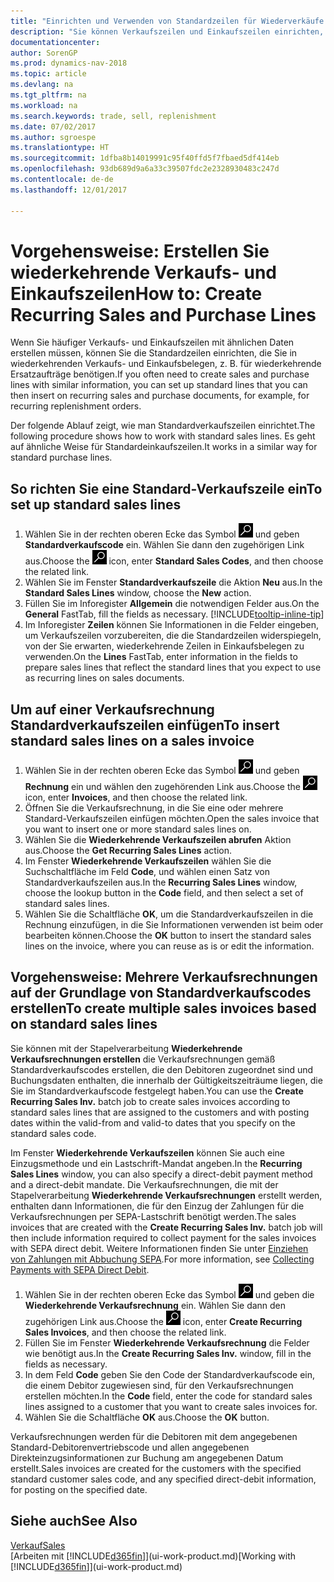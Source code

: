 ```yaml
---
title: "Einrichten und Verwenden von Standardzeilen für Wiederverkäufe und -einkäufe"
description: "Sie können Verkaufszeilen und Einkaufszeilen einrichten, die Sie häufig machen und diese dann in Verkaufs- und Einkaufsbelegen einfügen, um die Zeilen mit Standardinformationen schnell auszufüllen."
documentationcenter: 
author: SorenGP
ms.prod: dynamics-nav-2018
ms.topic: article
ms.devlang: na
ms.tgt_pltfrm: na
ms.workload: na
ms.search.keywords: trade, sell, replenishment
ms.date: 07/02/2017
ms.author: sgroespe
ms.translationtype: HT
ms.sourcegitcommit: 1dfba8b14019991c95f40ffd5f7fbaed5df414eb
ms.openlocfilehash: 93db689d9a6a33c39507fdc2e2328930483c247d
ms.contentlocale: de-de
ms.lasthandoff: 12/01/2017

---
```

# <a name="how-to-create-recurring-sales-and-purchase-lines"></a><span data-ttu-id="4c66a-103">Vorgehensweise: Erstellen Sie wiederkehrende Verkaufs- und Einkaufszeilen</span><span class="sxs-lookup"><span data-stu-id="4c66a-103">How to: Create Recurring Sales and Purchase Lines</span></span>
<span data-ttu-id="4c66a-104">Wenn Sie häufiger Verkaufs- und Einkaufszeilen mit ähnlichen Daten erstellen müssen, können Sie die Standardzeilen einrichten, die Sie in wiederkehrenden Verkaufs- und Einkaufsbelegen, z. B. für wiederkehrende Ersatzaufträge benötigen.</span><span class="sxs-lookup"><span data-stu-id="4c66a-104">If you often need to create sales and purchase lines with similar information, you can set up standard lines that you can then insert on recurring sales and purchase documents, for example, for recurring replenishment orders.</span></span>  

<span data-ttu-id="4c66a-105">Der folgende Ablauf zeigt, wie man Standardverkaufszeilen einrichtet.</span><span class="sxs-lookup"><span data-stu-id="4c66a-105">The following procedure shows how to work with standard sales lines.</span></span> <span data-ttu-id="4c66a-106">Es geht auf ähnliche Weise für Standardeinkaufszeilen.</span><span class="sxs-lookup"><span data-stu-id="4c66a-106">It works in a similar way for standard purchase lines.</span></span>  

## <a name="to-set-up-standard-sales-lines"></a><span data-ttu-id="4c66a-107">So richten Sie eine Standard-Verkaufszeile ein</span><span class="sxs-lookup"><span data-stu-id="4c66a-107">To set up standard sales lines</span></span>  
1. <span data-ttu-id="4c66a-108">Wählen Sie in der rechten oberen Ecke das Symbol ![Nach Seite oder Bericht suchen](media/ui-search/search_small.png "Nach Seite oder Bericht suchen") und geben **Standardverkaufscode** ein. Wählen Sie dann den zugehörigen Link aus.</span><span class="sxs-lookup"><span data-stu-id="4c66a-108">Choose the ![Search for Page or Report](media/ui-search/search_small.png "Search for Page or Report icon") icon, enter **Standard Sales Codes**, and then choose the related link.</span></span>  
2. <span data-ttu-id="4c66a-109">Wählen Sie im Fenster **Standardverkaufszeile** die Aktion **Neu** aus.</span><span class="sxs-lookup"><span data-stu-id="4c66a-109">In the **Standard Sales Lines** window, choose the **New** action.</span></span>  
3. <span data-ttu-id="4c66a-110">Füllen Sie im Inforegister **Allgemein** die notwendigen Felder aus.</span><span class="sxs-lookup"><span data-stu-id="4c66a-110">On the **General** FastTab, fill the fields as necessary.</span></span> [!INCLUDE[tooltip-inline-tip](includes/tooltip-inline-tip_md.md)]  
4. <span data-ttu-id="4c66a-111">Im Inforegister **Zeilen** können Sie Informationen in die Felder eingeben, um Verkaufszeilen vorzubereiten, die die Standardzeilen widerspiegeln, von der Sie erwarten, wiederkehrende Zeilen in Einkaufsbelegen zu verwenden.</span><span class="sxs-lookup"><span data-stu-id="4c66a-111">On the **Lines** FastTab, enter information in the fields to prepare sales lines that reflect the standard lines that you expect to use as recurring lines on sales documents.</span></span>  

## <a name="to-insert-standard-sales-lines-on-a-sales-invoice"></a><span data-ttu-id="4c66a-112">Um auf einer Verkaufsrechnung Standardverkaufszeilen einfügen</span><span class="sxs-lookup"><span data-stu-id="4c66a-112">To insert standard sales lines on a sales invoice</span></span>
1. <span data-ttu-id="4c66a-113">Wählen Sie in der rechten oberen Ecke das Symbol ![Nach Seite oder Bericht suchen](media/ui-search/search_small.png "Nach Seite oder Bericht suchen") und geben **Rechnung** ein und wählen den zugehörenden Link aus.</span><span class="sxs-lookup"><span data-stu-id="4c66a-113">Choose the ![Search for Page or Report](media/ui-search/search_small.png "Search for Page or Report icon") icon, enter **Invoices**, and then choose the related link.</span></span>
2. <span data-ttu-id="4c66a-114">Öffnen Sie die Verkaufsrechnung, in die Sie eine oder mehrere Standard-Verkaufszeilen einfügen möchten.</span><span class="sxs-lookup"><span data-stu-id="4c66a-114">Open the sales invoice that you want to insert one or more standard sales lines on.</span></span>
3. <span data-ttu-id="4c66a-115">Wählen Sie die **Wiederkehrende Verkaufszeilen abrufen** Aktion aus.</span><span class="sxs-lookup"><span data-stu-id="4c66a-115">Choose the **Get Recurring Sales Lines** action.</span></span>
4. <span data-ttu-id="4c66a-116">Im Fenster **Wiederkehrende Verkaufszeilen** wählen Sie die Suchschaltfläche im Feld **Code**, und wählen einen Satz von Standardverkaufszeilen aus.</span><span class="sxs-lookup"><span data-stu-id="4c66a-116">In the **Recurring Sales Lines** window, choose the lookup button in the **Code** field, and then select a set of standard sales lines.</span></span>
5. <span data-ttu-id="4c66a-117">Wählen Sie die Schaltfläche **OK**, um die Standardverkaufszeilen in die Rechnung einzufügen, in die Sie Informationen verwenden ist beim oder bearbeiten können.</span><span class="sxs-lookup"><span data-stu-id="4c66a-117">Choose the **OK** button to insert the standard sales lines on the invoice, where you can reuse as is or edit the information.</span></span>

## <a name="to-create-multiple-sales-invoices-based-on-standard-sales-lines"></a><span data-ttu-id="4c66a-118">Vorgehensweise: Mehrere Verkaufsrechnungen auf der Grundlage von Standardverkaufscodes erstellen</span><span class="sxs-lookup"><span data-stu-id="4c66a-118">To create multiple sales invoices based on standard sales lines</span></span>
<span data-ttu-id="4c66a-119">Sie können mit der Stapelverarbeitung **Wiederkehrende Verkaufsrechnungen erstellen** die Verkaufsrechnungen gemäß Standardverkaufscodes erstellen, die den Debitoren zugeordnet sind und Buchungsdaten enthalten, die innerhalb der Gültigkeitszeiträume liegen, die Sie im Standardverkaufscode festgelegt haben.</span><span class="sxs-lookup"><span data-stu-id="4c66a-119">You can use the **Create Recurring Sales Inv.** batch job to create sales invoices according to standard sales lines that are assigned to the customers and with posting dates within the valid-from and valid-to dates that you specify on the standard sales code.</span></span>

<span data-ttu-id="4c66a-120">Im Fenster **Wiederkehrende Verkaufszeilen** können Sie auch eine Einzugsmethode und ein Lastschrift-Mandat angeben.</span><span class="sxs-lookup"><span data-stu-id="4c66a-120">In the **Recurring Sales Lines** window, you can also specify a direct-debit payment method and a direct-debit mandate.</span></span> <span data-ttu-id="4c66a-121">Die Verkaufsrechnungen, die mit der Stapelverarbeitung **Wiederkehrende Verkaufsrechnungen** erstellt werden, enthalten dann Informationen, die für den Einzug der Zahlungen für die Verkaufsrechnungen per SEPA-Lastschrift benötigt werden.</span><span class="sxs-lookup"><span data-stu-id="4c66a-121">The sales invoices that are created with the **Create Recurring Sales Inv.** batch job will then include information required to collect payment for the sales invoices with SEPA direct debit.</span></span> <span data-ttu-id="4c66a-122">Weitere Informationen finden Sie unter [Einziehen von Zahlungen mit Abbuchung SEPA](finance-collect-payments-with-sepa-direct-debit.md).</span><span class="sxs-lookup"><span data-stu-id="4c66a-122">For more information, see [Collecting Payments with SEPA Direct Debit](finance-collect-payments-with-sepa-direct-debit.md).</span></span>

1. <span data-ttu-id="4c66a-123">Wählen Sie in der rechten oberen Ecke das Symbol ![Nach Seite oder Bericht suchen](media/ui-search/search_small.png "Nach Seite oder Bericht suchen") und geben die **Wiederkehrende Verkaufsrechnung** ein. Wählen Sie dann den zugehörigen Link aus.</span><span class="sxs-lookup"><span data-stu-id="4c66a-123">Choose the ![Search for Page or Report](media/ui-search/search_small.png "Search for Page or Report icon") icon, enter **Create Recurring Sales Invoices**, and then choose the related link.</span></span>
2. <span data-ttu-id="4c66a-124">Füllen Sie im Fenster **Wiederkehrende Verkaufsrechnung** die Felder wie benötigt aus.</span><span class="sxs-lookup"><span data-stu-id="4c66a-124">In the **Create Recurring Sales Inv.** window, fill in the fields as necessary.</span></span>
3. <span data-ttu-id="4c66a-125">In dem Feld **Code** geben Sie den Code der Standardverkaufscode ein, die einem Debitor zugewiesen sind, für den Verkaufsrechnungen erstellen möchten.</span><span class="sxs-lookup"><span data-stu-id="4c66a-125">In the **Code** field, enter the code for standard sales lines assigned to a customer that you want to create sales invoices for.</span></span>
4. <span data-ttu-id="4c66a-126">Wählen Sie die Schaltfläche **OK** aus.</span><span class="sxs-lookup"><span data-stu-id="4c66a-126">Choose the **OK** button.</span></span>

<span data-ttu-id="4c66a-127">Verkaufsrechnungen werden für die Debitoren mit dem angegebenen Standard-Debitorenvertriebscode und allen angegebenen Direkteinzugsinformationen zur Buchung am angegebenen Datum erstellt.</span><span class="sxs-lookup"><span data-stu-id="4c66a-127">Sales invoices are created for the customers with the specified standard customer sales code, and any specified direct-debit information, for posting on the specified date.</span></span>

## <a name="see-also"></a><span data-ttu-id="4c66a-128">Siehe auch</span><span class="sxs-lookup"><span data-stu-id="4c66a-128">See Also</span></span>  
[<span data-ttu-id="4c66a-129">Verkauf</span><span class="sxs-lookup"><span data-stu-id="4c66a-129">Sales</span></span>](sales-manage-sales.md)  
<span data-ttu-id="4c66a-130">[Arbeiten mit [!INCLUDE[d365fin](includes/d365fin_md.md)]](ui-work-product.md)</span><span class="sxs-lookup"><span data-stu-id="4c66a-130">[Working with [!INCLUDE[d365fin](includes/d365fin_md.md)]](ui-work-product.md)</span></span>

